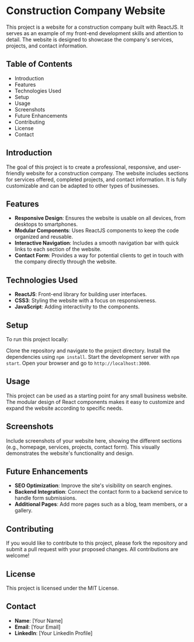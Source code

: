 # Construction Company Website

This project is a website for a construction company built with ReactJS. It serves as an example of my front-end development skills and attention to detail. The website is designed to showcase the company's services, projects, and contact information.

## Table of Contents

- Introduction
- Features
- Technologies Used
- Setup
- Usage
- Screenshots
- Future Enhancements
- Contributing
- License
- Contact

## Introduction

The goal of this project is to create a professional, responsive, and user-friendly website for a construction company. The website includes sections for services offered, completed projects, and contact information. It is fully customizable and can be adapted to other types of businesses.

## Features

- **Responsive Design**: Ensures the website is usable on all devices, from desktops to smartphones.
- **Modular Components**: Uses ReactJS components to keep the code organized and reusable.
- **Interactive Navigation**: Includes a smooth navigation bar with quick links to each section of the website.
- **Contact Form**: Provides a way for potential clients to get in touch with the company directly through the website.

## Technologies Used

- **ReactJS**: Front-end library for building user interfaces.
- **CSS3**: Styling the website with a focus on responsiveness.
- **JavaScript**: Adding interactivity to the components.

## Setup

To run this project locally:

Clone the repository and navigate to the project directory. Install the dependencies using `npm install`. Start the development server with `npm start`. Open your browser and go to `http://localhost:3000`.

## Usage

This project can be used as a starting point for any small business website. The modular design of React components makes it easy to customize and expand the website according to specific needs.

## Screenshots

Include screenshots of your website here, showing the different sections (e.g., homepage, services, projects, contact form). This visually demonstrates the website's functionality and design.

## Future Enhancements

- **SEO Optimization**: Improve the site's visibility on search engines.
- **Backend Integration**: Connect the contact form to a backend service to handle form submissions.
- **Additional Pages**: Add more pages such as a blog, team members, or a gallery.

## Contributing

If you would like to contribute to this project, please fork the repository and submit a pull request with your proposed changes. All contributions are welcome!

## License

This project is licensed under the MIT License.

## Contact

- **Name**: [Your Name]
- **Email**: [Your Email]
- **LinkedIn**: [Your LinkedIn Profile]
